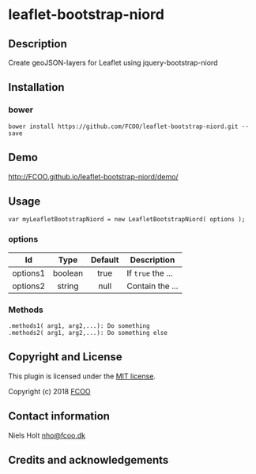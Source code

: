 # leaflet-bootstrap-niord
>


## Description
Create geoJSON-layers for Leaflet using jquery-bootstrap-niord

## Installation
### bower
`bower install https://github.com/FCOO/leaflet-bootstrap-niord.git --save`

## Demo
http://FCOO.github.io/leaflet-bootstrap-niord/demo/ 

## Usage
```var myLeafletBootstrapNiord = new LeafletBootstrapNiord( options );```


### options
| Id | Type | Default | Description |
| :--: | :--: | :-----: | --- |
| options1 | boolean | true | If <code>true</code> the ... |
| options2 | string | null | Contain the ... |

### Methods

    .methods1( arg1, arg2,...): Do something
    .methods2( arg1, arg2,...): Do something else



## Copyright and License
This plugin is licensed under the [MIT license](https://github.com/FCOO/leaflet-bootstrap-niord/LICENSE).

Copyright (c) 2018 [FCOO](https://github.com/FCOO)

## Contact information

Niels Holt nho@fcoo.dk


## Credits and acknowledgements
